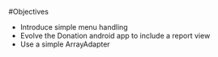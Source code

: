 #Objectives

- Introduce simple menu handling
- Evolve the Donation android app to include a report view
- Use a simple ArrayAdapter